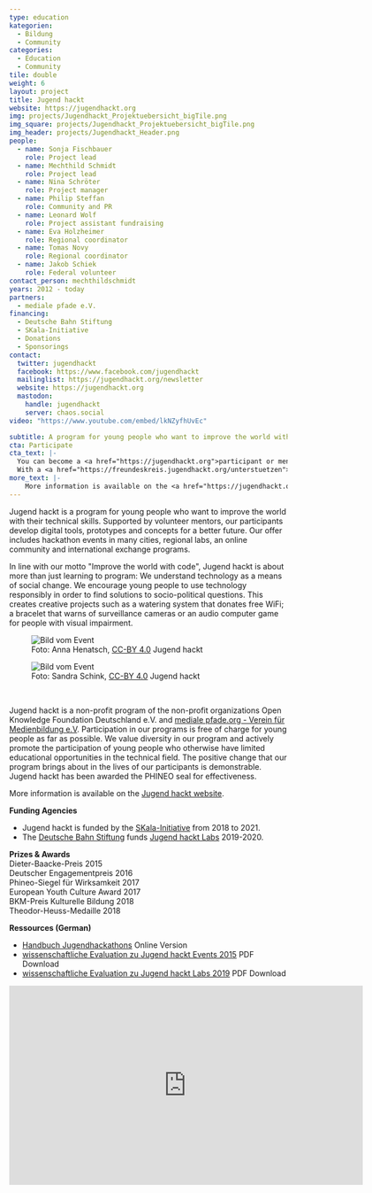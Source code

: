 ```yaml
---
type: education
kategorien:
  - Bildung
  - Community
categories:
  - Education
  - Community
tile: double
weight: 6
layout: project
title: Jugend hackt
website: https://jugendhackt.org
img: projects/Jugendhackt_Projektuebersicht_bigTile.png
img_square: projects/Jugendhackt_Projektuebersicht_bigTile.png
img_header: projects/Jugendhackt_Header.png
people:
  - name: Sonja Fischbauer
    role: Project lead
  - name: Mechthild Schmidt
    role: Project lead
  - name: Nina Schröter
    role: Project manager
  - name: Philip Steffan
    role: Community and PR
  - name: Leonard Wolf
    role: Project assistant fundraising   
  - name: Eva Holzheimer
    role: Regional coordinator
  - name: Tomas Novy
    role: Regional coordinator
  - name: Jakob Schiek
    role: Federal volunteer     
contact_person: mechthildschmidt
years: 2012 - today
partners:
  - mediale pfade e.V.
financing:
  - Deutsche Bahn Stiftung
  - SKala-Initiative
  - Donations
  - Sponsorings
contact:
  twitter: jugendhackt
  facebook: https://www.facebook.com/jugendhackt
  mailinglist: https://jugendhackt.org/newsletter
  website: https://jugendhackt.org
  mastodon:
    handle: jugendhackt
    server: chaos.social
video: "https://www.youtube.com/embed/lkNZyfhUvEc"

subtitle: A program for young people who want to improve the world with their technical skills
cta: Participate
cta_text: |-
  You can become a <a href="https://jugendhackt.org">participant or mentor</a>.<br>
  With a <a href="https://freundeskreis.jugendhackt.org/unterstuetzen">donation or sponsoring membership</a> you support the next generation of responsible, world-improving technicians. For sponsorings and cooperations, please <a href="mailto:sonja.fischbauer@okfn.de">contact us via email</a>.
more_text: |-
    More information is available on the <a href="https://jugendhackt.org/">Jugend hackt website</a>.
---
```


Jugend hackt is a program for young people who want to improve the world with their technical skills. Supported by volunteer mentors, our participants develop digital tools, prototypes and concepts for a better future. Our offer includes hackathon events in many cities, regional labs, an online community and international exchange programs.

In line with our motto "Improve the world with code", Jugend hackt is about more than just learning to program: We understand technology as a means of social change. We encourage young people to use technology responsibly in order to find solutions to socio-political questions. This creates creative projects such as a watering system that donates free WiFi; a bracelet that warns of surveillance cameras or an audio computer game for people with visual impairment.

<div class="two-img offset-lg-2">
    <figure class="license">
        <img alt="Bild vom Event" src="/files/projects/jugendhackt_img_1.jpg">
        <figcaption>Foto: Anna Henatsch, <a href="https://creativecommons.org/licenses/by/4.0/">CC-BY 4.0</a> Jugend hackt</figcaption>
    </figure>
    <figure class="license">
    <img alt="Bild vom Event" src="/files/projects/jugendhackt_img_2.jpg">
        <figcaption>Foto: Sandra Schink, <a href="https://creativecommons.org/licenses/by/4.0/">CC-BY 4.0</a> Jugend hackt</figcaption>
    </figure>
</div>

<br>

Jugend hackt is a non-profit program of the non-profit organizations Open Knowledge Foundation Deutschland e.V. and [mediale pfade.org - Verein für Medienbildung e.V](https://medialepfade.org). Participation in our programs is free of charge for young people as far as possible. We value diversity in our program and actively promote the participation of young people who otherwise have limited educational opportunities in the technical field. The positive change that our program brings about in the lives of our participants is demonstrable. Jugend hackt has been awarded the PHINEO seal for effectiveness.

More information is available on the <a href="https://jugendhackt.org/">Jugend hackt website</a>.

**Funding Agencies**<br>
+ Jugend hackt is funded by the [SKala-Initiative](http://www.skala-initiative.de/initiative/) from 2018 to 2021. 
+ The [Deutsche Bahn Stiftung](https://www.deutschebahnstiftung.de/) funds [Jugend hackt Labs](https://jugendhackt.org/labs) 2019-2020. 

**Prizes & Awards** <br>
Dieter-Baacke-Preis 2015<br>
Deutscher Engagementpreis 2016<br>
Phineo-Siegel für Wirksamkeit 2017<br>
European Youth Culture Award 2017<br>
BKM-Preis Kulturelle Bildung 2018<br>
Theodor-Heuss-Medaille 2018

**Ressources (German)**<br>
+ [Handbuch Jugendhackathons](http://www.handbuch.jugendhackt.de/) Online Version<br>
+ [wissenschaftliche Evaluation zu Jugend hackt Events 2015](https://jugendhackt.org/files/2015/03/Jugend-hackt-Kurzversion.pdf) PDF Download<br>
+ [wissenschaftliche Evaluation zu Jugend hackt Labs 2019](https://jugendhackt.org/wp-content/uploads/2020/02/Jugend-hackt-Labs-Abschlussbericht-2020.pdf) PDF Download

<iframe width="640" height="360" src="https://www.youtube.com/embed/ZmD1_1EuhQ8" frameborder="0" allow="accelerometer; autoplay; encrypted-media; gyroscope; picture-in-picture" allowfullscreen></iframe>
